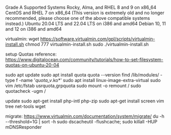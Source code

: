 Grade A Supported Systems
Rocky, Alma, and RHEL 8 and 9 on x86_64
CentOS and RHEL 7 on x86_64 (This version is extremely old and no longer recommended, please choose one of the above compatible systems instead.)
Ubuntu 20.04 LTS and 22.04 LTS on i386 and amd64
Debian 10, 11 and 12 on i386 and amd64

virtualmin: 
wget https://software.virtualmin.com/gpl/scripts/virtualmin-install.sh
chmod 777 virtualmin-install.sh
sudo ./virtualmin-install.sh

setup Quotas
reference: https://www.digitalocean.com/community/tutorials/how-to-set-filesystem-quotas-on-ubuntu-20-04

sudo apt update
sudo apt install quota
quota --version
find /lib/modules/ -type f -name '*quota_v*.ko*'
sudo apt install linux-image-extra-virtual
sudo vim /etc/fstab
usrquota,grpquota
sudo mount -o remount /
sudo quotacheck -ugm /

update
sudo apt-get install php-intl php-zip 
sudo apt-get install screen vim tree net-tools wget

migrate: https://www.virtualmin.com/documentation/system/migrate/
du -h --threshold=1G | sort -h
sudo dscacheutil -flushcache; sudo killall -HUP mDNSResponder
